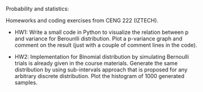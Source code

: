 Probability and statistics:

Homeworks and coding exercises from CENG 222 (IZTECH).

- HW1: Write a small code in Python to visualize the relation between p and variance for Berounlli distribution. Plot a p-variance graph and comment on the result (just with a couple of comment lines in the code).

- HW2: Implementation for Binomial distribution by simulating Bernoulli trials is already given in the course materials. Generate the same distribution by using sub-intervals approach that is proposed for any arbitrary discrete distribution. Plot the histogram of 1000 generated samples.
